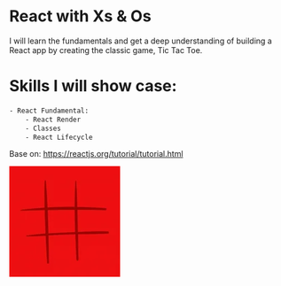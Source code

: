 # React with Xs & Os

I will learn the fundamentals and get a deep understanding of building a React app by creating the classic game, Tic Tac Toe. 

# Skills I will show case: 

    - React Fundamental: 
        - React Render
        - Classes
        - React Lifecycle


Base on: https://reactjs.org/tutorial/tutorial.html




![](./img/tictactoe.webp)


